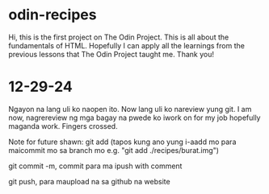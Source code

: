 # odin-recipes
Hi, this is the first project on The Odin Project.
This is all about the fundamentals of HTML.
Hopefully I can apply all the learnings from the previous lessons that The Odin Project taught me.
Thank you!

# 12-29-24
Ngayon na lang uli ko naopen ito. Now lang uli ko nareview yung git. I am now, nagrereview ng mga bagay na pwede ko iwork on for my job hopefully maganda work.
Fingers crossed.

Note for future shawn:
git add (tapos kung ano yung i-aadd mo para maicommit mo sa branch mo e.g. "git add ./recipes/burat.img")

git commit -m, commit para ma ipush with comment

git push, para maupload na sa github na website